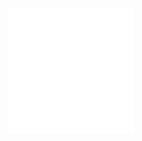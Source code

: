 <div align="center">
    <img src="readme/Exolix%20Logo.svg" alt="Exolix Logo" width="200" height="200">
</div>
